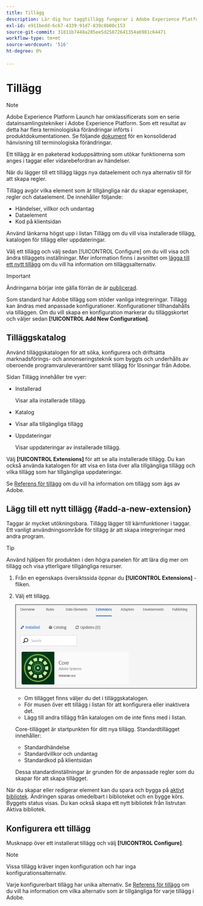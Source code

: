 ```yaml
---
title: Tillägg
description: Lär dig hur taggtillägg fungerar i Adobe Experience Platform.
exl-id: e911bedd-6c67-4339-91d7-839c8b00c153
source-git-commit: 31811b7448a285ee5d25872641354a6981c64471
workflow-type: tm+mt
source-wordcount: '516'
ht-degree: 0%

---
```


# Tillägg

>[!NOTE]
>
>Adobe Experience Platform Launch har omklassificerats som en serie datainsamlingstekniker i Adobe Experience Platform. Som ett resultat av detta har flera terminologiska förändringar införts i produktdokumentationen. Se följande [dokument](../../../term-updates.md) för en konsoliderad hänvisning till terminologiska förändringar.

Ett tillägg är en paketerad koduppsättning som utökar funktionerna som anges i taggar eller vidarebefordran av händelser.

När du lägger till ett tillägg läggs nya dataelement och nya alternativ till för att skapa regler.

Tillägg avgör vilka element som är tillgängliga när du skapar egenskaper, regler och dataelement. De innehåller följande:

* Händelser, villkor och undantag
* Dataelement
* Kod på klientsidan

Använd länkarna högst upp i listan Tillägg om du vill visa installerade tillägg, katalogen för tillägg eller uppdateringar.

Välj ett tillägg och välj sedan [!UICONTROL Configure] om du vill visa och ändra tilläggets inställningar. Mer information finns i avsnittet om [lägga till ett nytt tillägg](#add-a-new-extension) om du vill ha information om tilläggsalternativ.

>[!IMPORTANT]
>
>Ändringarna börjar inte gälla förrän de är [publicerad](../../publishing/overview.md).

Som standard har Adobe tillägg som stöder vanliga integreringar. Tillägg kan ändras med anpassade konfigurationer. Konfigurationer tillhandahålls via tilläggen. Om du vill skapa en konfiguration markerar du tilläggskortet och väljer sedan **[!UICONTROL Add New Configuration]**.

## Tilläggskatalog

Använd tilläggskatalogen för att söka, konfigurera och driftsätta marknadsförings- och annonseringsteknik som byggts och underhålls av oberoende programvaruleverantörer samt tillägg för lösningar från Adobe.

Sidan Tillägg innehåller tre vyer:

* Installerad

  Visar alla installerade tillägg.

* Katalog
* Visar alla tillgängliga tillägg
* Uppdateringar

  Visar uppdateringar av installerade tillägg.

Välj **[!UICONTROL Extensions]** för att se alla installerade tillägg. Du kan också använda katalogen för att visa en lista över alla tillgängliga tillägg och vilka tillägg som har tillgängliga uppdateringar.

Se [Referens för tillägg](../../../extensions/client/overview.md) om du vill ha information om tillägg som ägs av Adobe.

## Lägg till ett nytt tillägg {#add-a-new-extension}

Taggar är mycket utökningsbara. Tillägg lägger till kärnfunktioner i taggar. Ett vanligt användningsområde för tillägg är att skapa integreringar med andra program.

>[!TIP]
>
>Använd hjälpen för produkten i den högra panelen för att lära dig mer om tillägg och visa ytterligare tillgängliga resurser.

1. Från en egenskaps översiktssida öppnar du **[!UICONTROL Extensions]** -fliken.
1. Välj ett tillägg.

   ![Fliken Katalog med huvudtillägg på fliken Tillägg.](../../../images/extensions.png)

   * Om tillägget finns väljer du det i tilläggskatalogen.
   * För musen över ett tillägg i listan för att konfigurera eller inaktivera det.
   * Lägg till andra tillägg från katalogen om de inte finns med i listan.

   Core-tillägget är startpunkten för ditt nya tillägg. Standardtillägget innehåller:

   * Standardhändelse
   * Standardvillkor och undantag
   * Standardkod på klientsidan

   Dessa standardinställningar är grunden för de anpassade regler som du skapar för att skapa tillägget.

När du skapar eller redigerar element kan du spara och bygga på [aktivt bibliotek](../../publishing/libraries.md#active-library). Ändringen sparas omedelbart i biblioteket och en bygge körs. Byggets status visas. Du kan också skapa ett nytt bibliotek från listrutan Aktiva bibliotek.

## Konfigurera ett tillägg

Musknapp över ett installerat tillägg och välj **[!UICONTROL Configure]**.

>[!NOTE]
>
>Vissa tillägg kräver ingen konfiguration och har inga konfigurationsalternativ.

Varje konfigurerbart tillägg har unika alternativ. Se [Referens för tillägg](../../../extensions/client/overview.md) om du vill ha information om vilka alternativ som är tillgängliga för varje tillägg i Adobe.

